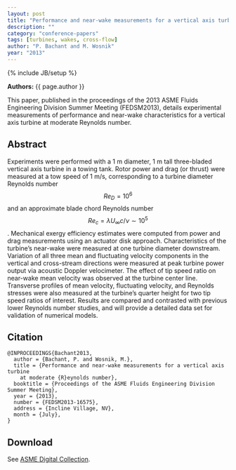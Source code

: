 ```yaml
---
layout: post
title: "Performance and near-wake measurements for a vertical axis turbine at moderate Reynolds number"
description: ""
category: "conference-papers"
tags: [turbines, wakes, cross-flow]
author: "P. Bachant and M. Wosnik"
year: "2013"
---
```

{% include JB/setup %}

**Authors:** {{ page.author }}

This paper, published in the proceedings of the 2013 ASME Fluids Engineering Division Summer Meeting (FEDSM2013),
details experimental measurements of performance and near-wake characteristics for a vertical axis turbine
at moderate Reynolds number. 

## Abstract
Experiments were performed with a 1 m diameter, 1 m
tall three-bladed vertical axis turbine in a towing tank. Rotor
power and drag (or thrust) were measured at a tow speed of
1 m/s, corresponding to a turbine diameter Reynolds number
$$Re_D = 10^6$$ and an approximate blade chord Reynolds number
$$Re_c = \lambda U_\infty c/\nu \sim 10^5$$. Mechanical exergy efficiency estimates
were computed from power and drag measurements using an actuator
disk approach. Characteristics of the turbine’s near-wake
were measured at one turbine diameter downstream. Variation
of all three mean and fluctuating velocity components in the vertical
and cross-stream directions were measured at peak turbine
power output via acoustic Doppler velocimeter. The effect of
tip speed ratio on near-wake mean velocity was observed at the
turbine center line. Transverse profiles of mean velocity, fluctuating
velocity, and Reynolds stresses were also measured at the
turbine’s quarter height for two tip speed ratios of interest. Results
are compared and contrasted with previous lower Reynolds
number studies, and will provide a detailed data set for validation
of numerical models.

## Citation

~~~
@INPROCEEDINGS{Bachant2013,
  author = {Bachant, P. and Wosnik, M.},
  title = {Performance and near-wake measurements for a vertical axis turbine
	at moderate {R}eynolds number},
  booktitle = {Proceedings of the ASME Fluids Engineering Division Summer Meeting},
  year = {2013},
  number = {FEDSM2013-16575},
  address = {Incline Village, NV},
  month = {July},
}
~~~

## Download
See
<a href="http://proceedings.asmedigitalcollection.asme.org/proceeding.aspx?articleid=1790006" target="_blank">
ASME Digital Collection</a>.


